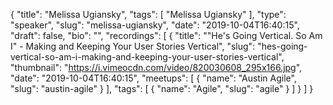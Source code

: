 {
  "title": "Melissa Ugiansky",
  "tags": [
    "Melissa Ugiansky"
  ],
  "type": "speaker",
  "slug": "melissa-ugiansky",
  "date": "2019-10-04T16:40:15",
  "draft": false,
  "bio": "",
  "recordings": [
    {
      "title": "\"He's Going Vertical. So Am I\" - Making and Keeping Your User Stories Vertical",
      "slug": "hes-going-vertical-so-am-i-making-and-keeping-your-user-stories-vertical",
      "thumbnail": "https://i.vimeocdn.com/video/820030608_295x166.jpg",
      "date": "2019-10-04T16:40:15",
      "meetups": [
        {
          "name": "Austin Agile",
          "slug": "austin-agile"
        }
      ],
      "tags": [
        {
          "name": "Agile",
          "slug": "agile"
        }
      ]
    }
  ]
}